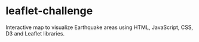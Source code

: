 # leaflet-challenge
Interactive map to visualize Earthquake areas using HTML, JavaScript, CSS, D3 and Leaflet libraries.
